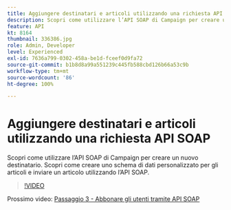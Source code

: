 ```yaml
---
title: Aggiungere destinatari e articoli utilizzando una richiesta API SOAP
description: Scopri come utilizzare l’API SOAP di Campaign per creare un nuovo destinatario. Scopri come creare uno schema di dati personalizzato per gli articoli e inviare un articolo utilizzando l’API SOAP.
feature: API
kt: 8164
thumbnail: 336386.jpg
role: Admin, Developer
level: Experienced
exl-id: 7636a799-0302-458a-be1d-fceef0d9fa72
source-git-commit: b1b8d8a99a551239c445fb588cbd126b66a53c9b
workflow-type: tm+mt
source-wordcount: '86'
ht-degree: 100%

---
```


# Aggiungere destinatari e articoli utilizzando una richiesta API SOAP

Scopri come utilizzare l’API SOAP di Campaign per creare un nuovo destinatario. Scopri come creare uno schema di dati personalizzato per gli articoli e inviare un articolo utilizzando l’API SOAP.

>[!VIDEO](https://video.tv.adobe.com/v/336386?quality=12&learn=on)

Prossimo video: [Passaggio 3 - Abbonare gli utenti tramite API SOAP](/help/tutorial-use-soap-apis/subscribe-users-via-soap-api.md)